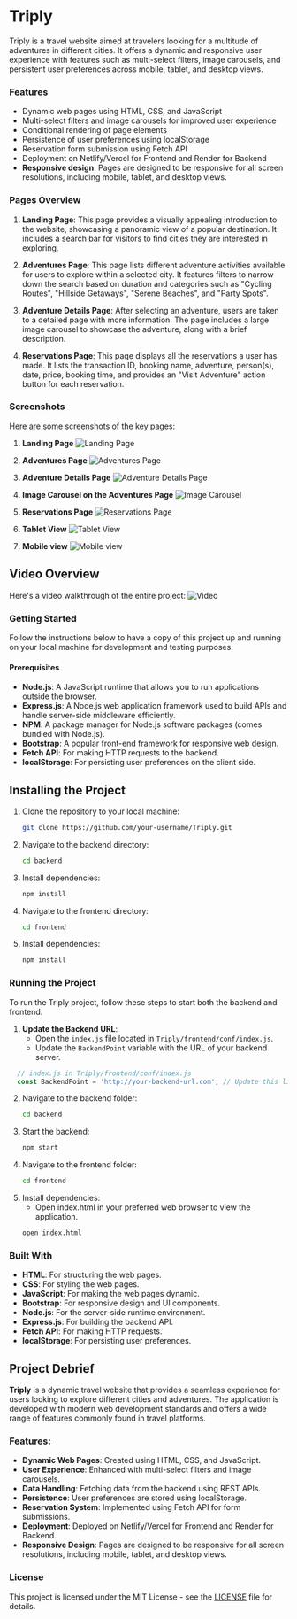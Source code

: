# Triply

Triply is a travel website aimed at travelers looking for a multitude of adventures in different cities. It offers a dynamic and responsive user experience with features such as multi-select filters, image carousels, and persistent user preferences across mobile, tablet, and desktop views.

### Features

- Dynamic web pages using HTML, CSS, and JavaScript
- Multi-select filters and image carousels for improved user experience
- Conditional rendering of page elements
- Persistence of user preferences using localStorage
- Reservation form submission using Fetch API
- Deployment on Netlify/Vercel for Frontend and Render for Backend
- **Responsive design**: Pages are designed to be responsive for all screen resolutions, including mobile, tablet, and desktop views.

### Pages Overview

1. **Landing Page**: This page provides a visually appealing introduction to the website, showcasing a panoramic view of a popular destination. It includes a search bar for visitors to find cities they are interested in exploring.

2. **Adventures Page**: This page lists different adventure activities available for users to explore within a selected city. It features filters to narrow down the search based on duration and categories such as "Cycling Routes", "Hillside Getaways", "Serene Beaches", and "Party Spots".

3. **Adventure Details Page**: After selecting an adventure, users are taken to a detailed page with more information. The page includes a large image carousel to showcase the adventure, along with a brief description.

4. **Reservations Page**: This page displays all the reservations a user has made. It lists the transaction ID, booking name, adventure, person(s), date, price, booking time, and provides an "Visit Adventure" action button for each reservation.

### Screenshots

Here are some screenshots of the key pages:

1. **Landing Page**
   ![Landing Page](./images/Landing-Page.png)

2. **Adventures Page**
   ![Adventures Page](./images/Adventures-Page.png)

3. **Adventure Details Page**
   ![Adventure Details Page](./images/Adventures-Details-Page.png)

4. **Image Carousel on the Adventures Page**
   ![Image Carousel](./images/Carousel-Adventures-Page.png)

5. **Reservations Page**
   ![Reservations Page](./images/Reservations-Page.png)

6. **Tablet View**
   ![Tablet View](./images/Tablet-View.png)

7. **Mobile view**
   ![Mobile view](./images/Mobile-View.png)

## Video Overview

Here's a video walkthrough of the entire project:
![Video]((https://youtu.be/3pO0bxh0-1o))

### Getting Started

Follow the instructions below to have a copy of this project up and running on your local machine for development and testing purposes.

#### Prerequisites

- **Node.js**: A JavaScript runtime that allows you to run applications outside the browser.
- **Express.js**: A Node.js web application framework used to build APIs and handle server-side middleware efficiently.
- **NPM**: A package manager for Node.js software packages (comes bundled with Node.js).
- **Bootstrap**: A popular front-end framework for responsive web design.
- **Fetch API**: For making HTTP requests to the backend.
- **localStorage**: For persisting user preferences on the client side.

## Installing the Project

1. Clone the repository to your local machine:
   ```bash
   git clone https://github.com/your-username/Triply.git

2. Navigate to the backend directory:
   ```bash
   cd backend

3. Install dependencies:
   ```bash
   npm install

4. Navigate to the frontend directory:
   ```bash
   cd frontend

5. Install dependencies:
   ```bash
   npm install


### Running the Project

To run the Triply project, follow these steps to start both the backend and frontend.

1. **Update the Backend URL**:
   - Open the `index.js` file located in `Triply/frontend/conf/index.js`.
   - Update the `BackendPoint` variable with the URL of your backend server.
  ```javascript
    // index.js in Triply/frontend/conf/index.js
    const BackendPoint = 'http://your-backend-url.com'; // Update this line
  ```
   

2. Navigate to the backend folder:
   ```bash
   cd backend

3. Start the backend:
   ```bash
   npm start

4. Navigate to the frontend folder:
   ```bash
   cd frontend

5. Install dependencies:
   - Open index.html in your preferred web browser to view the application.
   ```bash
   open index.html

### Built With
- **HTML**: For structuring the web pages.
- **CSS**: For styling the web pages.
- **JavaScript**: For making the web pages dynamic.
- **Bootstrap**: For responsive design and UI components.
- **Node.js**: For the server-side runtime environment.
- **Express.js**: For building the backend API.
- **Fetch API**: For making HTTP requests.
- **localStorage**: For persisting user preferences.

## Project Debrief
**Triply** is a dynamic travel website that provides a seamless experience for users looking to explore different cities and adventures. The application is developed with modern web development standards and offers a wide range of features commonly found in travel platforms.

### Features:
- **Dynamic Web Pages**: Created using HTML, CSS, and JavaScript.
- **User Experience**: Enhanced with multi-select filters and image carousels.
- **Data Handling**: Fetching data from the backend using REST APIs.
- **Persistence**: User preferences are stored using localStorage.
- **Reservation System**: Implemented using Fetch API for form submissions.
- **Deployment**: Deployed on Netlify/Vercel for Frontend and Render for Backend.
- **Responsive Design**: Pages are designed to be responsive for all screen resolutions, including mobile, tablet, and desktop views.

### License
This project is licensed under the MIT License - see the [LICENSE](./LICENSE) file for details.
